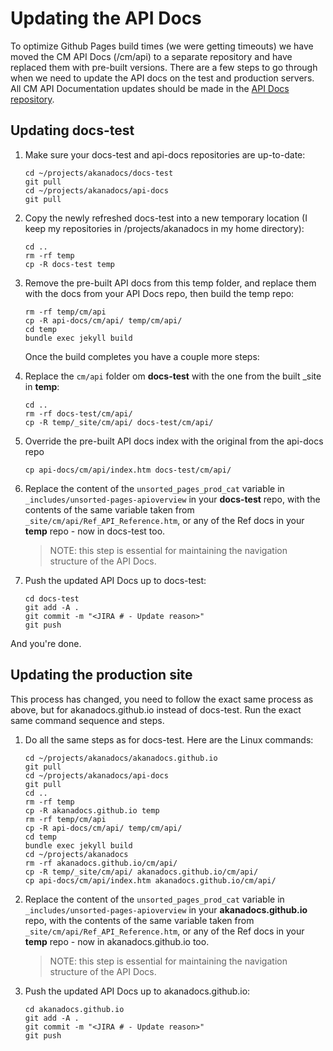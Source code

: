 # Updating the API Docs	
To optimize Github Pages build times (we were getting timeouts) we have moved the CM API Docs (/cm/api) to a separate repository and have replaced them with pre-built versions.  There are a few steps to go through when we need to update the API docs on the test and production servers.  All CM API Documentation updates should be made in the [API Docs repository](https://github.com/akanadocs/api-docs).

## Updating docs-test
1. Make sure your docs-test and api-docs repositories are up-to-date:

	```
	cd ~/projects/akanadocs/docs-test
	git pull
	cd ~/projects/akanadocs/api-docs
	git pull
	```
	
1. Copy the newly refreshed docs-test into a new temporary location (I keep my repositories in /projects/akanadocs in my home directory):

	```
	cd ..
	rm -rf temp
	cp -R docs-test temp
	```

1. Remove the pre-built API docs from this temp folder, and replace them with the docs from your API Docs repo, then build the temp repo:

	```
	rm -rf temp/cm/api
	cp -R api-docs/cm/api/ temp/cm/api/
	cd temp
	bundle exec jekyll build
	```

	Once the build completes you have a couple more steps:

1.	Replace the ```cm/api``` folder om **docs-test** with the one from the built _site in **temp**:

	```
	cd ..
	rm -rf docs-test/cm/api/
	cp -R temp/_site/cm/api/ docs-test/cm/api/
	```
	
1. 	Override the pre-built API docs index with the original from the api-docs repo
	
	```
	cp api-docs/cm/api/index.htm docs-test/cm/api/
	```

1.	Replace the content of the ```unsorted_pages_prod_cat``` variable in ```_includes/unsorted-pages-apioverview``` in your **docs-test** repo, with the contents of the same variable taken from ```_site/cm/api/Ref_API_Reference.htm```, or any of the Ref docs in your **temp** repo - now in docs-test too.

	> NOTE: this step is essential for maintaining the navigation structure of the API Docs.

1.	Push the updated API Docs up to docs-test:

	```
	cd docs-test
	git add -A .
	git commit -m "<JIRA # - Update reason>"
	git push
	```
	
And you're done.

## Updating the production site
This process has changed, you need to follow the exact same process as above, but for akanadocs.github.io instead of docs-test.  Run the exact same command sequence and steps.

1.	Do all the same steps as for docs-test.  Here are the Linux commands:

	```
	cd ~/projects/akanadocs/akanadocs.github.io
	git pull
	cd ~/projects/akanadocs/api-docs
	git pull
	cd ..
	rm -rf temp
	cp -R akanadocs.github.io temp
	rm -rf temp/cm/api
	cp -R api-docs/cm/api/ temp/cm/api/
	cd temp
	bundle exec jekyll build
	cd ~/projects/akanadocs
	rm -rf akanadocs.github.io/cm/api/
	cp -R temp/_site/cm/api/ akanadocs.github.io/cm/api/
	cp api-docs/cm/api/index.htm akanadocs.github.io/cm/api/
	```

1. Replace the content of the ```unsorted_pages_prod_cat``` variable in ```_includes/unsorted-pages-apioverview``` in your **akanadocs.github.io** repo, with the contents of the same variable taken from ```_site/cm/api/Ref_API_Reference.htm```, or any of the Ref docs in your **temp** repo - now in akanadocs.github.io too.

	> NOTE: this step is essential for maintaining the navigation structure of the API Docs.

1.	Push the updated API Docs up to akanadocs.github.io:

	```
	cd akanadocs.github.io
	git add -A .
	git commit -m "<JIRA # - Update reason>"
	git push
	```
